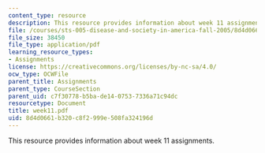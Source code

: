 ```yaml
---
content_type: resource
description: This resource provides information about week 11 assignments.
file: /courses/sts-005-disease-and-society-in-america-fall-2005/8d4d0661b320c8f2999e508fa324196d_week11.pdf
file_size: 38450
file_type: application/pdf
learning_resource_types:
- Assignments
license: https://creativecommons.org/licenses/by-nc-sa/4.0/
ocw_type: OCWFile
parent_title: Assignments
parent_type: CourseSection
parent_uid: c7f30778-b5ba-de14-0753-7336a71c94dc
resourcetype: Document
title: week11.pdf
uid: 8d4d0661-b320-c8f2-999e-508fa324196d
---
```

This resource provides information about week 11 assignments.